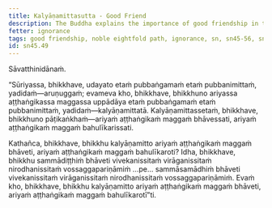 ```yaml
---
title: Kalyāṇamittasutta - Good Friend
description: The Buddha explains the importance of good friendship in the development and cultivation of the noble eightfold path.
fetter: ignorance
tags: good friendship, noble eightfold path, ignorance, sn, sn45-56, sn45
id: sn45.49
---
```


Sāvatthinidānaṁ.

“Sūriyassa, bhikkhave, udayato etaṁ pubbaṅgamaṁ etaṁ pubbanimittaṁ, yadidaṁ—aruṇuggaṁ; evameva kho, bhikkhave, bhikkhuno ariyassa aṭṭhaṅgikassa maggassa uppādāya etaṁ pubbaṅgamaṁ etaṁ pubbanimittaṁ, yadidaṁ—kalyāṇamittatā. Kalyāṇamittassetaṁ, bhikkhave, bhikkhuno pāṭikaṅkhaṁ—ariyaṁ aṭṭhaṅgikaṁ maggaṁ bhāvessati, ariyaṁ aṭṭhaṅgikaṁ maggaṁ bahulīkarissati.

Kathañca, bhikkhave, bhikkhu kalyāṇamitto ariyaṁ aṭṭhaṅgikaṁ maggaṁ bhāveti, ariyaṁ aṭṭhaṅgikaṁ maggaṁ bahulīkaroti? Idha, bhikkhave, bhikkhu sammādiṭṭhiṁ bhāveti vivekanissitaṁ virāganissitaṁ nirodhanissitaṁ vossaggapariṇāmiṁ …pe… sammāsamādhiṁ bhāveti vivekanissitaṁ virāganissitaṁ nirodhanissitaṁ vossaggapariṇāmiṁ. Evaṁ kho, bhikkhave, bhikkhu kalyāṇamitto ariyaṁ aṭṭhaṅgikaṁ maggaṁ bhāveti, ariyaṁ aṭṭhaṅgikaṁ maggaṁ bahulīkarotī”ti.